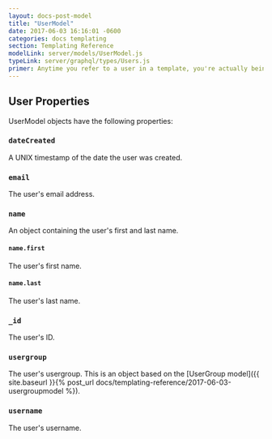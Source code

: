 ```yaml
---
layout: docs-post-model
title: "UserModel"
date: 2017-06-03 16:16:01 -0600
categories: docs templating
section: Templating Reference
modelLink: server/models/UserModel.js
typeLink: server/graphql/types/Users.js
primer: Anytime you refer to a user in a template, you're actually being provided with a UserModel object.
---
```


## User Properties

UserModel objects have the following properties:

### `dateCreated`
A UNIX timestamp of the date the user was created.

### `email`
The user's email address.

### `name`
An object containing the user's first and last name.

#### `name.first`
The user's first name.

#### `name.last`
The user's last name.

### `_id`
The user's ID.

### `usergroup`
The user's usergroup. This is an object based on the [UserGroup model]({{ site.baseurl }}{% post_url docs/templating-reference/2017-06-03-usergroupmodel %}).

### `username`
The user's username.